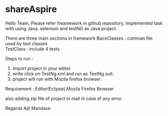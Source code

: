 # shareAspire
Hello Team,
Please refer freamework in github repository, Implemented task with using Java, selenium and testNG  as Java project.

There are three main sections in framework 
BaceClasses : comman file used by test classes  
TestClass  : include 4 tests

Steps to run :
1. Import project in your editor 
2. write click on TestNg.xml and run as TestNg suit.
3. project will run with Mozila firefox browser.

Requirement : Editor(Eclipse),Mozila Firefox Browser 


also adding zip file of project in mail in case of any error. 



Regards 
Ajit Mandave





